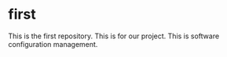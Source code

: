 # first
This is the first repository.
This is for our project.
This is software configuration management.

